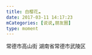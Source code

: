 ```yaml
---
title: 白樱花☁️
date: 2017-03-11 14:17:23
mCategories: [说说,朋友圈]
type: moment
---
```


<div id="pics-20170311141723"></div>

<script src="/lib/moment/pics.js"></script>
<script>
var data = [
    {"link": "2017-03-11_000001.jpeg", "type": "shuoshuo"}
];
picsRender(data, "pics-20170311141723");
</script>

常德市高山街
湖南省常德市武陵区 
